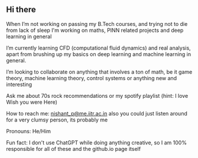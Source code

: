 ## Hi there 
When I’m not working on passing my B.Tech courses, and trying not to die from lack of sleep I'm working on maths, PINN related projects and deep learning in general

I’m currently learning CFD (computational fluid dynamics) and real analysis, apart from brushing up my basics on deep learning and machine learning in general.

I’m looking to collaborate on anything that involves a ton of math, be it game theory, machine learning theory, control systems or anything new and interesting

Ask me about 70s rock recommendations or my spotify playlist (hint: I love Wish you were Here)

How to reach me: nishant_p@me.iitr.ac.in
also you could just listen around for a very clumsy person, its probably me

Pronouns: He/Him

Fun fact: I don't use ChatGPT while doing anything creative, so I am 100% responsible for all of these and the github.io page itself

